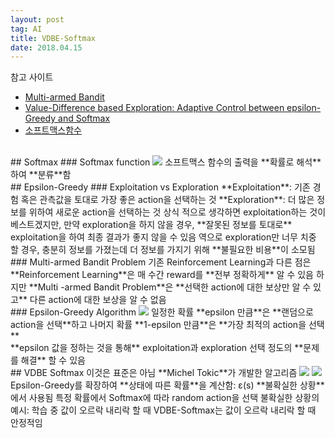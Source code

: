 ```yaml
---
layout: post 
tag: AI
title: VDBE-Softmax
date: 2018.04.15
---
```

참고 사이트
- [Multi-armed Bandit](http://sanghyukchun.github.io/96/)
- [Value-Difference based Exploration: Adaptive Control between epsilon-Greedy and Softmax](http://www.tokic.com/www/tokicm/publikationen/papers/KI2011.pdf)
- [소프트맥스함수](http://eehoeskrap.tistory.com/144)
<br>
## Softmax  
### Softmax function  
<img src="{{site.url}}/images/AI_VDBE-Softmax1.JPG?raw=true">  
소프트맥스 함수의 출력을 **확률로 해석**하여 **분류**함  
<br>
## Epsilon-Greedy  
### Exploitation vs Exploration  
**Exploitation**: 기존 경험 혹은 관측값을 토대로 가장 좋은 action을 선택하는 것  
**Exploration**: 더 많은 정보를 위하여 새로운 action을 선택하는 것  
상식 적으로 생각하면 exploitation하는 것이 베스트겠지만, 만약 exploration을 하지 않을 경우, **잘못된 정보를 토대로** exploitation을 하여 최종 결과가 좋지 않을 수 있음  
역으로 exploration만 너무 치중 할 경우, 충분히 정보를 가졌는데 더 정보를 가지기 위해 **불필요한 비용**이 소모됨  
<br>
### Multi-armed Bandit Problem  
기존 Reinforcement Learning과 다른 점은  
**Reinforcement Learning**은 매 수간 reward를 **전부 정확하게** 알 수 있음  
하지만 **Multi -armed Bandit Problem**은 **선택한 action에 대한 보상만 알 수 있고** 다른 action에 대한 보상을 알 수 없음  
<br>
### Epsilon-Greedy Algorithm  
<img src="{{site.url}}/images/AI_VDBE-Softmax2.JPG?raw=true">  
일정한 확률 **epsilon 만큼**은 **랜덤으로 action을 선택**하고  
나머지 확률 **1-epsilon 만큼**은 **가장 최적의 action을 선택**  
<br>
**epsilon 값을 정하는 것을 통해** exploitation과 exploration 선택 정도의 **문제를 해결** 할 수 있음  
<br>
## VDBE Softmax  
이것은 표준은 아님  
**Michel Tokic**가 개발한 알고리즘  
<img src="{{site.url}}/images/AI_VDBE-Softmax3.JPG?raw=true">  
<img src="{{site.url}}/images/AI_VDBE-Softmax4.JPG?raw=true">  
Epsilon-Greedy를 확장하여 **상태에 따른 확률**을 계산함: ε(s)  
**불확실한 상황**에서 사용됨  
특정 확률에서 Softmax에 따라 random action을 선택  
불확실한 상황의 예시: 학습 중 값이 오르락 내리락 할 때  
VDBE-Softmax는 값이 오르락 내리락 할 때 안정적임  
